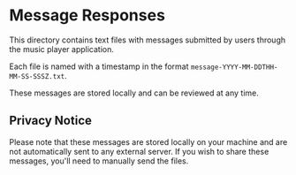 # Message Responses

This directory contains text files with messages submitted by users through the music player application.

Each file is named with a timestamp in the format `message-YYYY-MM-DDTHH-MM-SS-SSSZ.txt`.

These messages are stored locally and can be reviewed at any time.

## Privacy Notice

Please note that these messages are stored locally on your machine and are not automatically sent to any external server. If you wish to share these messages, you'll need to manually send the files. 